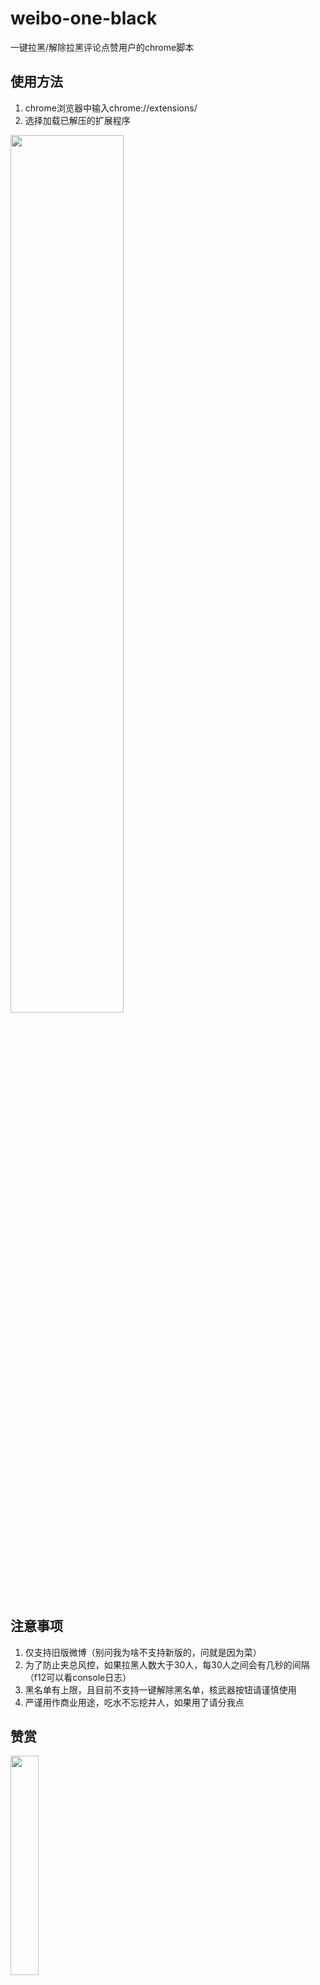 # weibo-one-black

一键拉黑/解除拉黑评论点赞用户的chrome脚本

## 使用方法
1. chrome浏览器中输入chrome://extensions/
2. 选择加载已解压的扩展程序

<img src="https://github.com/nitric0x1de/weibo-one-black/blob/main/img/1662629566013.jpg" width="60%">

## 注意事项
1. 仅支持旧版微博（别问我为啥不支持新版的，问就是因为菜）
2. 为了防止夹总风控，如果拉黑人数大于30人，每30人之间会有几秒的间隔（f12可以看console日志）
3. 黑名单有上限，且目前不支持一键解除黑名单，核武器按钮请谨慎使用
4. 严谨用作商业用途，吃水不忘挖井人，如果用了请分我点


## 赞赏
<img src="https://github.com/nitric0x1de/weibo-one-black/blob/main/img/zs.jpeg" width="30%">
